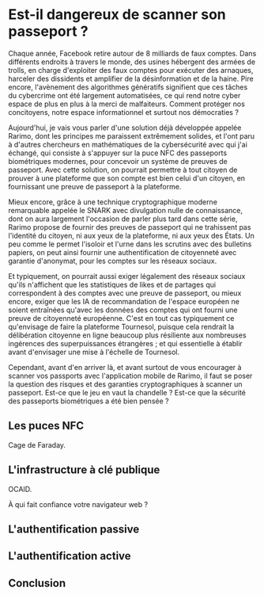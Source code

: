 # Est-il dangereux de scanner son passeport ?

Chaque année, Facebook retire autour de 8 milliards de faux comptes.
Dans différents endroits à travers le monde,
des usines hébergent des armées de trolls,
en charge d'exploiter des faux comptes pour exécuter des arnaques,
harceler des dissidents et amplifier de la désinformation et de la haine.
Pire encore, l'avènement des algorithmes génératifs
signifient que ces tâches du cybercrime ont été largement automatisées,
ce qui rend notre cyber espace de plus en plus à la merci de malfaiteurs.
Comment protéger nos concitoyens, notre espace informationnel et surtout nos démocraties ?

Aujourd'hui, je vais vous parler d'une solution déjà développée appelée Rarimo,
dont les principes me paraissent extrêmement solides, 
et l'ont paru à d'autres chercheurs en mathématiques de la cybersécurité 
avec qui j'ai échangé,
qui consiste à s'appuyer sur la puce NFC des passeports biométriques modernes,
pour concevoir un système de preuves de passeport.
Avec cette solution, on pourrait permettre à tout citoyen
de prouver à une plateforme que son compte est bien celui d'un citoyen,
en fournissant une preuve de passeport à la plateforme.

Mieux encore, grâce à une technique cryptographique moderne remarquable
appelée le SNARK avec divulgation nulle de connaissance,
dont on aura largement l'occasion de parler plus tard dans cette série,
Rarimo propose de fournir des preuves de passeport 
qui ne trahissent pas l'identité du citoyen,
ni aux yeux de la plateforme, ni aux yeux des États.
Un peu comme le permet l'isoloir et l'urne 
dans les scrutins avec des bulletins papiers,
on peut ainsi fournir une authentification de citoyenneté avec garantie d'anonymat,
pour les comptes sur les réseaux sociaux.

Et typiquement, on pourrait aussi exiger légalement des réseaux sociaux
qu'ils n'affichent que les statistiques de likes et de partages
qui correspondent à des comptes avec une preuve de passeport,
ou mieux encore, exiger que les IA de recommandation de l'espace européen
ne soient entraînées qu'avec les données des comptes
qui ont fourni une preuve de citoyenneté européenne.
C'est en tout cas typiquement ce qu'envisage de faire la plateforme Tournesol,
puisque cela rendrait la délibération citoyenne en ligne beaucoup plus résiliente
aux nombreuses ingérences des superpuissances étrangères ;
et qui essentielle à établir avant d'envisager une mise à l'échelle de Tournesol.

Cependant, avant d'en arriver là,
et avant surtout de vous encourager à scanner vos passports
avec l'application mobile de Rarimo,
il faut se poser la question des risques et des garanties cryptographiques
à scanner un passeport.
Est-ce que le jeu en vaut la chandelle ?
Est-ce que la sécurité des passeports biométriques a été bien pensée ?


## Les puces NFC

Cage de Faraday.


## L'infrastructure à clé publique

OCAID.

À qui fait confiance votre navigateur web ?


## L'authentification passive


## L'authentification active


## Conclusion



